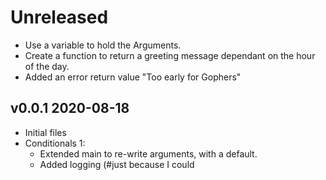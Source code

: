 
# Unreleased

- Use a variable to hold the Arguments.
- Create a function to return a greeting message dependant on the hour of the day.
- Added an error return value "Too early for Gophers"

## v0.0.1 2020-08-18

- Initial files
- Conditionals 1:
  - Extended main to re-write arguments, with a default.
  - Added logging (#just because I could
